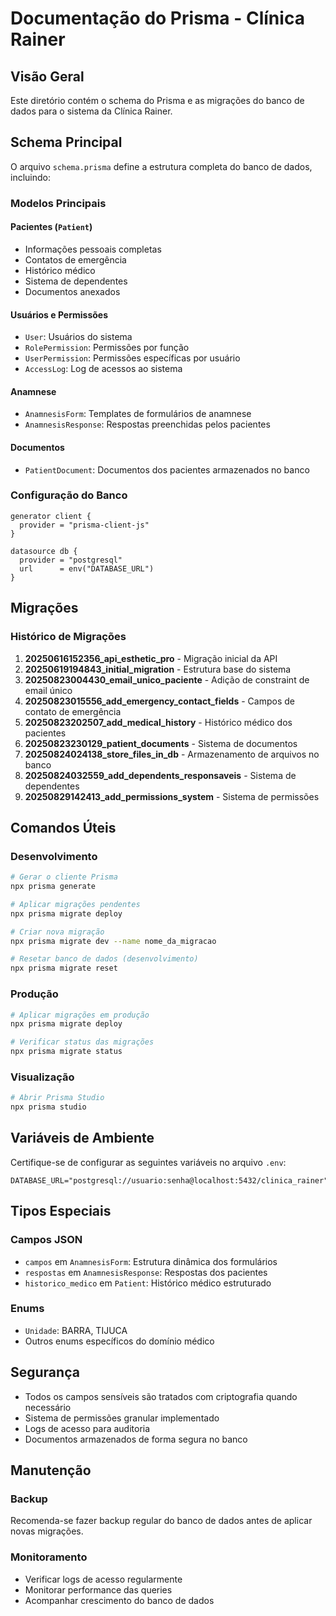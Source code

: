 # Documentação do Prisma - Clínica Rainer

## Visão Geral

Este diretório contém o schema do Prisma e as migrações do banco de dados para o sistema da Clínica Rainer.

## Schema Principal

O arquivo `schema.prisma` define a estrutura completa do banco de dados, incluindo:

### Modelos Principais

#### Pacientes (`Patient`)
- Informações pessoais completas
- Contatos de emergência
- Histórico médico
- Sistema de dependentes
- Documentos anexados

#### Usuários e Permissões
- `User`: Usuários do sistema
- `RolePermission`: Permissões por função
- `UserPermission`: Permissões específicas por usuário
- `AccessLog`: Log de acessos ao sistema

#### Anamnese
- `AnamnesisForm`: Templates de formulários de anamnese
- `AnamnesisResponse`: Respostas preenchidas pelos pacientes

#### Documentos
- `PatientDocument`: Documentos dos pacientes armazenados no banco

### Configuração do Banco

```prisma
generator client {
  provider = "prisma-client-js"
}

datasource db {
  provider = "postgresql"
  url      = env("DATABASE_URL")
}
```

## Migrações

### Histórico de Migrações

1. **20250616152356_api_esthetic_pro** - Migração inicial da API
2. **20250619194843_initial_migration** - Estrutura base do sistema
3. **20250823004430_email_unico_paciente** - Adição de constraint de email único
4. **20250823015556_add_emergency_contact_fields** - Campos de contato de emergência
5. **20250823202507_add_medical_history** - Histórico médico dos pacientes
6. **20250823230129_patient_documents** - Sistema de documentos
7. **20250824024138_store_files_in_db** - Armazenamento de arquivos no banco
8. **20250824032559_add_dependents_responsaveis** - Sistema de dependentes
9. **20250829142413_add_permissions_system** - Sistema de permissões

## Comandos Úteis

### Desenvolvimento
```bash
# Gerar o cliente Prisma
npx prisma generate

# Aplicar migrações pendentes
npx prisma migrate deploy

# Criar nova migração
npx prisma migrate dev --name nome_da_migracao

# Resetar banco de dados (desenvolvimento)
npx prisma migrate reset
```

### Produção
```bash
# Aplicar migrações em produção
npx prisma migrate deploy

# Verificar status das migrações
npx prisma migrate status
```

### Visualização
```bash
# Abrir Prisma Studio
npx prisma studio
```

## Variáveis de Ambiente

Certifique-se de configurar as seguintes variáveis no arquivo `.env`:

```env
DATABASE_URL="postgresql://usuario:senha@localhost:5432/clinica_rainer"
```

## Tipos Especiais

### Campos JSON
- `campos` em `AnamnesisForm`: Estrutura dinâmica dos formulários
- `respostas` em `AnamnesisResponse`: Respostas dos pacientes
- `historico_medico` em `Patient`: Histórico médico estruturado

### Enums
- `Unidade`: BARRA, TIJUCA
- Outros enums específicos do domínio médico

## Segurança

- Todos os campos sensíveis são tratados com criptografia quando necessário
- Sistema de permissões granular implementado
- Logs de acesso para auditoria
- Documentos armazenados de forma segura no banco

## Manutenção

### Backup
Recomenda-se fazer backup regular do banco de dados antes de aplicar novas migrações.

### Monitoramento
- Verificar logs de acesso regularmente
- Monitorar performance das queries
- Acompanhar crescimento do banco de dados